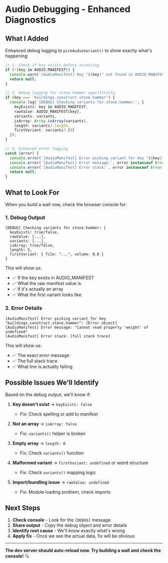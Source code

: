 # Audio Debugging - Enhanced Diagnostics

## What I Added

Enhanced debug logging to `pickAudioVariant()` to show exactly what's happening:

```typescript
// 1. Check if key exists before accessing
if (!(key in AUDIO_MANIFEST)) {
  console.warn(`[AudioManifest] Key "${key}" not found in AUDIO_MANIFEST`);
  return null;
}

// 2. Debug logging for stone.hammer specifically
if (key === 'buildings.construct.stone.hammer') {
  console.log('[DEBUG] Checking variants for stone.hammer:', {
    keyExists: key in AUDIO_MANIFEST,
    rawValue: AUDIO_MANIFEST[key],
    variants: variants,
    isArray: Array.isArray(variants),
    length: variants?.length,
    firstVariant: variants?.[0]
  });
}

// 3. Enhanced error logging
catch (error) {
  console.error(`[AudioManifest] Error picking variant for key "${key}":`, error);
  console.error(`[AudioManifest] Error message:`, error instanceof Error ? error.message : String(error));
  console.error(`[AudioManifest] Error stack:`, error instanceof Error ? error.stack : 'No stack');
  return null;
}
```

## What to Look For

When you build a wall now, check the browser console for:

### 1. Debug Output
```
[DEBUG] Checking variants for stone.hammer: {
  keyExists: true/false,
  rawValue: [...],
  variants: [...],
  isArray: true/false,
  length: 5,
  firstVariant: { file: "...", volume: 0.8 }
}
```

This will show us:
- ✅ If the key exists in AUDIO_MANIFEST
- ✅ What the raw manifest value is
- ✅ If it's actually an array
- ✅ What the first variant looks like

### 2. Error Details
```
[AudioManifest] Error picking variant for key "buildings.construct.stone.hammer": [Error object]
[AudioManifest] Error message: "Cannot read property 'weight' of undefined"
[AudioManifest] Error stack: [full stack trace]
```

This will show us:
- ✅ The exact error message
- ✅ The full stack trace
- ✅ What line is actually failing

## Possible Issues We'll Identify

Based on the debug output, we'll know if:

1. **Key doesn't exist** → `keyExists: false`
   - Fix: Check spelling or add to manifest

2. **Not an array** → `isArray: false`
   - Fix: `variants()` helper is broken

3. **Empty array** → `length: 0`
   - Fix: Check `variants()` function

4. **Malformed variant** → `firstVariant: undefined` or weird structure
   - Fix: Check `variants()` mapping logic

5. **Import/bundling issue** → `rawValue: undefined`
   - Fix: Module loading problem, check imports

## Next Steps

1. **Check console** - Look for the `[DEBUG]` message
2. **Share output** - Copy the debug object and error details
3. **Identify root cause** - We'll know exactly what's wrong
4. **Apply fix** - Once we see the actual data, fix will be obvious

---

**The dev server should auto-reload now. Try building a wall and check the console!** 🔍
